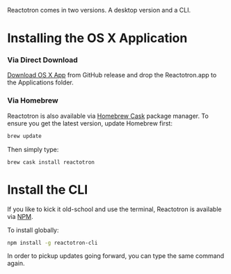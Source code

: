 Reactotron comes in two versions.  A desktop version and a CLI.

# Installing the OS X Application

### Via Direct Download

[Download OS X App](https://github.com/reactotron/reactotron/releases/download/v1.7.0/Reactotron.app.zip) from GitHub release and drop the Reactotron.app to the Applications folder.

### Via Homebrew

Reactotron is also available via [Homebrew Cask](https://caskroom.github.io/) package manager. To ensure you get the latest version, update Homebrew first:

```sh
brew update
```

Then simply type:

```
brew cask install reactotron
```

# Install the CLI

If you like to kick it old-school and use the terminal, Reactotron is available via [NPM](https://www.npmjs.com/).

To install globally:

```sh
npm install -g reactotron-cli
```

In order to pickup updates going forward, you can type the same command again.
